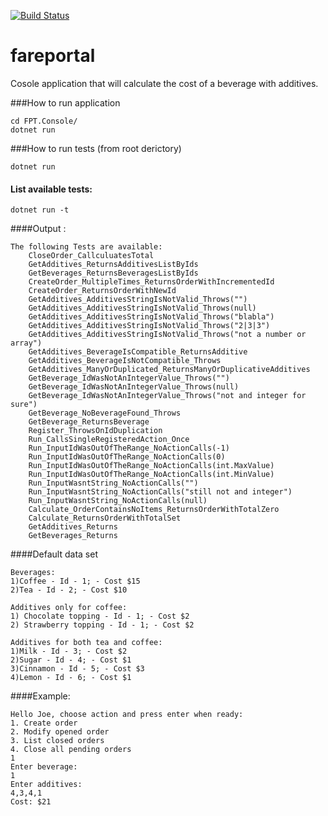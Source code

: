 [![Build Status](https://bkucheriavyi.visualstudio.com/Ultimate%20Game/_apis/build/status/bkucheriavyi.fareportal?branchName=master)](https://bkucheriavyi.visualstudio.com/Ultimate%20Game/_build/latest?definitionId=7&branchName=master)

# fareportal
Cosole application that will calculate the cost of a beverage with additives. 

###How to run application
```
cd FPT.Console/
dotnet run 
```
###How to run tests (from root derictory)
```
dotnet run
```
#### List available tests:
```
dotnet run -t
```
####Output :
```
The following Tests are available:
    CloseOrder_CallculuatesTotal
    GetAdditives_ReturnsAdditivesListByIds
    GetBeverages_ReturnsBeveragesListByIds
    CreateOrder_MultipleTimes_ReturnsOrderWithIncrementedId
    CreateOrder_ReturnsOrderWithNewId
    GetAdditives_AdditivesStringIsNotValid_Throws("")
    GetAdditives_AdditivesStringIsNotValid_Throws(null)
    GetAdditives_AdditivesStringIsNotValid_Throws("blabla")
    GetAdditives_AdditivesStringIsNotValid_Throws("2|3|3")
    GetAdditives_AdditivesStringIsNotValid_Throws("not a number or array")
    GetAdditives_BeverageIsCompatible_ReturnsAdditive
    GetAdditives_BeverageIsNotCompatible_Throws
    GetAdditives_ManyOrDuplicated_ReturnsManyOrDuplicativeAdditives
    GetBeverage_IdWasNotAnIntegerValue_Throws("")
    GetBeverage_IdWasNotAnIntegerValue_Throws(null)
    GetBeverage_IdWasNotAnIntegerValue_Throws("not and integer for sure")
    GetBeverage_NoBeverageFound_Throws
    GetBeverage_ReturnsBeverage
    Register_ThrowsOnIdDuplication
    Run_CallsSingleRegisteredAction_Once
    Run_InputIdWasOutOfTheRange_NoActionCalls(-1)
    Run_InputIdWasOutOfTheRange_NoActionCalls(0)
    Run_InputIdWasOutOfTheRange_NoActionCalls(int.MaxValue)
    Run_InputIdWasOutOfTheRange_NoActionCalls(int.MinValue)
    Run_InputWasntString_NoActionCalls("")
    Run_InputWasntString_NoActionCalls("still not and integer")
    Run_InputWasntString_NoActionCalls(null)
    Calculate_OrderContainsNoItems_ReturnsOrderWithTotalZero
    Calculate_ReturnsOrderWithTotalSet
    GetAdditives_Returns
    GetBeverages_Returns
```
####Default data set
```
Beverages:
1)Coffee - Id - 1; - Cost $15
2)Tea - Id - 2; - Cost $10

Additives only for coffee:
1) Chocolate topping - Id - 1; - Cost $2
2) Strawberry topping - Id - 1; - Cost $2

Additives for both tea and coffee:
1)Milk - Id - 3; - Cost $2
2)Sugar - Id - 4; - Cost $1
3)Cinnamon - Id - 5; - Cost $3
4)Lemon - Id - 6; - Cost $1
```

####Example:
```
Hello Joe, choose action and press enter when ready:
1. Create order
2. Modify opened order
3. List closed orders
4. Close all pending orders
1
Enter beverage:
1
Enter additives:
4,3,4,1
Cost: $21
```
